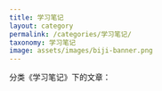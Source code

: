 ```yaml
---
title: 学习笔记
layout: category
permalink: /categories/学习笔记/
taxonomy: 学习笔记
image: assets/images/biji-banner.png
---
```


分类《学习笔记》下的文章：